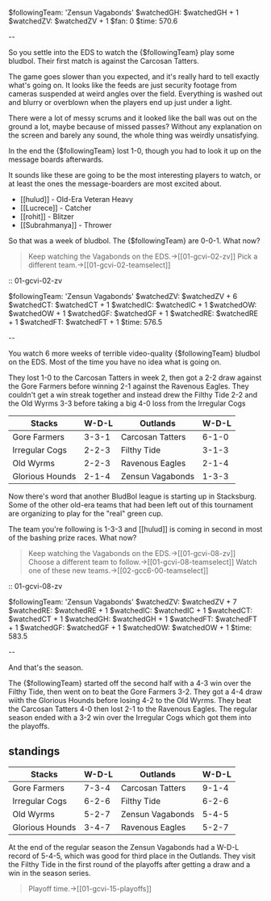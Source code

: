 $followingTeam: 'Zensun Vagabonds'
$watchedGH: $watchedGH + 1
$watchedZV: $watchedZV + 1
$fan: 0
$time: 570.6

--

So you settle into the EDS to watch the {$followingTeam} play some bludbol. Their first match is against the Carcosan Tatters.

The game goes slower than you expected, and it's really hard to tell exactly what's going on. It looks like the feeds are just security footage from cameras suspended at weird angles over the field. Everything is washed out and blurry or overblown when the players end up just under a light. 

There were a lot of messy scrums and it looked like the ball was out on the ground a lot, maybe because of missed passes? Without any explanation on the screen and barely any sound, the whole thing was weirdly unsatisfying.

In the end the {$followingTeam} lost 1-0, though you had to look it up on the message boards afterwards.

It sounds like these are going to be the most interesting players to watch, or at least the ones the message-boarders are most excited about.

* [[hulud]] - Old-Era Veteran Heavy
* [[Lucrece]] - Catcher
* [[rohit]] - Blitzer
* [[Subrahmanya]] - Thrower

So that was a week of bludbol. The {$followingTeam} are 0-0-1. What now?

> Keep watching the Vagabonds on the EDS.->[[01-gcvi-02-zv]]
> Pick a different team.->[[01-gcvi-02-teamselect]]

:: 01-gcvi-02-zv

$followingTeam: 'Zensun Vagabonds'
$watchedZV: $watchedZV + 6
$watchedCT: $watchedCT + 1
$watchedIC: $watchedIC + 1
$watchedOW: $watchedOW + 1
$watchedGF: $watchedGF + 1
$watchedRE: $watchedRE + 1
$watchedFT: $watchedFT + 1
$time: 576.5

--

You watch 6 more weeks of terrible video-quality {$followingTeam} bludbol on the EDS. Most of the time you have no idea what is going on.

They lost 1-0 to the Carcosan Tatters in week 2, then got a 2-2 draw against the Gore Farmers before winning 2-1 against the Ravenous Eagles. They couldn't get a win streak together and instead drew the Filthy Tide 2-2 and the Old Wyrms 3-3 before taking a big 4-0 loss from the Irregular Cogs

| Stacks | W-D-L | Outlands | W-D-L |
|-------|-----|--|--|
| Gore Farmers | 3-3-1 | Carcosan Tatters | 6-1-0 |
| Irregular Cogs | 2-2-3 | Filthy Tide | 3-1-3 |
| Old Wyrms | 2-2-3 | Ravenous Eagles | 2-1-4 |
| Glorious Hounds | 2-1-4 | Zensun Vagabonds | 1-3-3 |

Now there's word that another BludBol league is starting up in Stacksburg. Some of the other old-era teams that had been left out of this tournament are organizing to play for the "real" green cup.

The team you're following is 1-3-3 and [[hulud]] is coming in second in most of the bashing prize races. What now?

> Keep watching the Vagabonds on the EDS.->[[01-gcvi-08-zv]]
> Choose a different team to follow.->[[01-gcvi-08-teamselect]]
> Watch one of these new teams.->[[02-gcc6-00-teamselect]]


:: 01-gcvi-08-zv

$followingTeam: 'Zensun Vagabonds'
$watchedZV: $watchedZV + 7
$watchedRE: $watchedRE + 1
$watchedIC: $watchedIC + 1
$watchedCT: $watchedCT + 1
$watchedGH: $watchedGH + 1
$watchedFT: $watchedFT + 1
$watchedGF: $watchedGF + 1
$watchedOW: $watchedOW + 1
$time: 583.5

--

And that's the season.

The {$followingTeam} started off the second half with a 4-3 win over the Filthy Tide, then went on to beat the Gore Farmers 3-2. They got a 4-4 draw wiith the Glorious Hounds before losing 4-2 to the Old Wyrms. They beat the Carcosan Tatters 4-0 then lost 2-1 to the Ravenous Eagles. The regular season ended with a 3-2 win over the Irregular Cogs which got them into the playoffs.

## standings

| Stacks | W-D-L | Outlands | W-D-L |
|-------|-----|--|--|
| Gore Farmers | 7-3-4 | Carcosan Tatters | 9-1-4 |
| Irregular Cogs | 6-2-6 | Filthy Tide | 6-2-6 |
| Old Wyrms | 5-2-7 | Zensun Vagabonds | 5-4-5 |
| Glorious Hounds | 3-4-7 | Ravenous Eagles | 5-2-7 |

At the end of the regular season the Zensun Vagabonds had a W-D-L record of 5-4-5, which was good for third place in the Outlands. They visit the Filthy Tide in the first round of the playoffs after getting a draw and a win in the season series.

> Playoff time.->[[01-gcvi-15-playoffs]]